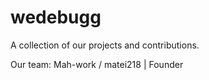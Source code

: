 # wedebugg
A collection of our projects and contributions.

Our team:
Mah-work / matei218 | Founder
